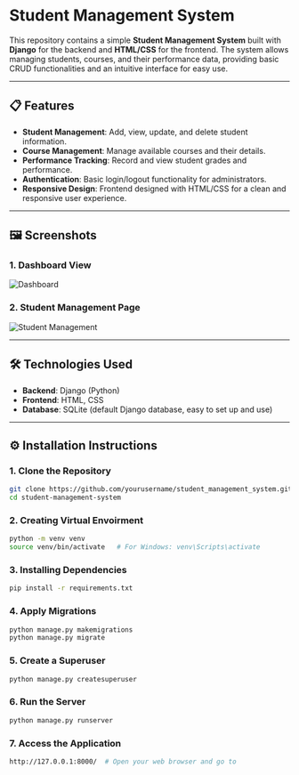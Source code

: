 # Student Management System

This repository contains a simple **Student Management System** built with **Django** for the backend and **HTML/CSS** for the frontend. The system allows managing students, courses, and their performance data, providing basic CRUD functionalities and an intuitive interface for easy use.

---

## 📋 **Features**
- **Student Management**: Add, view, update, and delete student information.
- **Course Management**: Manage available courses and their details.
- **Performance Tracking**: Record and view student grades and performance.
- **Authentication**: Basic login/logout functionality for administrators.
- **Responsive Design**: Frontend designed with HTML/CSS for a clean and responsive user experience.

---

## 🖼️ **Screenshots**

### **1. Dashboard View**
![Dashboard](images/dashboard.png)

### **2. Student Management Page**
![Student Management](images/student_management.png)

---

## 🛠️ **Technologies Used**
- **Backend**: Django (Python)
- **Frontend**: HTML, CSS
- **Database**: SQLite (default Django database, easy to set up and use)
  
---

## ⚙️ **Installation Instructions**

### **1. Clone the Repository**
```bash
git clone https://github.com/yourusername/student_management_system.git
cd student-management-system
```

### **2. Creating Virtual Envoirment**
```bash
python -m venv venv
source venv/bin/activate   # For Windows: venv\Scripts\activate
```

### **3. Installing Dependencies**
```bash
pip install -r requirements.txt
```

### **4. Apply Migrations**
```bash
python manage.py makemigrations
python manage.py migrate
```

### **5. Create a Superuser**
```bash
python manage.py createsuperuser
```

### **6. Run the Server**
```bash
python manage.py runserver
```

### **7. Access the Application**
```bash
http://127.0.0.1:8000/  # Open your web browser and go to
```
